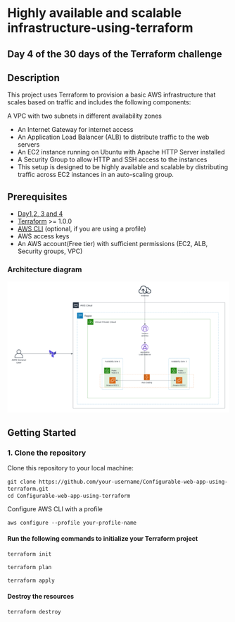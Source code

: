 # Highly available and scalable infrastructure-using-terraform

## Day 4 of the 30 days of the Terraform challenge

## Description
This project uses Terraform to provision a basic AWS infrastructure that scales based on traffic and includes the following components:

A VPC with two subnets in different availability zones
* An Internet Gateway for internet access
* An Application Load Balancer (ALB) to distribute traffic to the web servers
* An EC2 instance running on Ubuntu with Apache HTTP Server installed
* A Security Group to allow HTTP and SSH access to the instances
* This setup is designed to be highly available and scalable by distributing traffic across EC2 instances in an auto-scaling group.

## Prerequisites

- [Day1,2, 3 and 4](https://github.com/chiche-ds/30-Day-Terraform-challenge-/tree/main)
- [Terraform](https://www.terraform.io/downloads.html) >= 1.0.0
- [AWS CLI](https://aws.amazon.com/cli/) (optional, if you are using a profile)
- AWS access keys 
- An AWS account(Free tier) with sufficient permissions (EC2, ALB, Security groups, VPC)

### Architecture diagram
![Architecture](./autoscale.jpg)

## Getting Started

### 1. Clone the repository

Clone this repository to your local machine:

```
git clone https://github.com/your-username/Configurable-web-app-using-terraform.git
cd Configurable-web-app-using-terraform
```

Configure AWS CLI with a profile
```
aws configure --profile your-profile-name
```

#### Run the following commands to initialize your Terraform project

```
terraform init
```
```
terraform plan
```
```
terraform apply
```
#### Destroy the resources
```
terraform destroy
```
